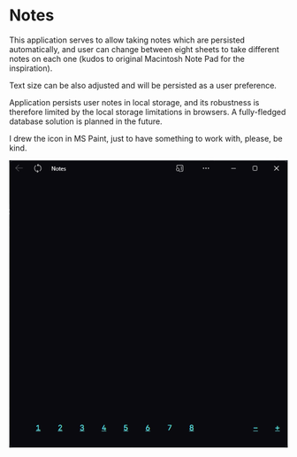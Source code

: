 # Notes

This application serves to allow taking notes which are persisted automatically, and user can change between eight sheets to take different notes on each one (kudos to original Macintosh Note Pad for the inspiration).

Text size can be also adjusted and will be persisted as a user preference.

Application persists user notes in local storage, and its robustness is therefore limited by the local storage limitations in browsers. A fully-fledged database solution is planned in the future.

I drew the icon in MS Paint, just to have something to work with, please, be kind.

![Notes app](app.png)
